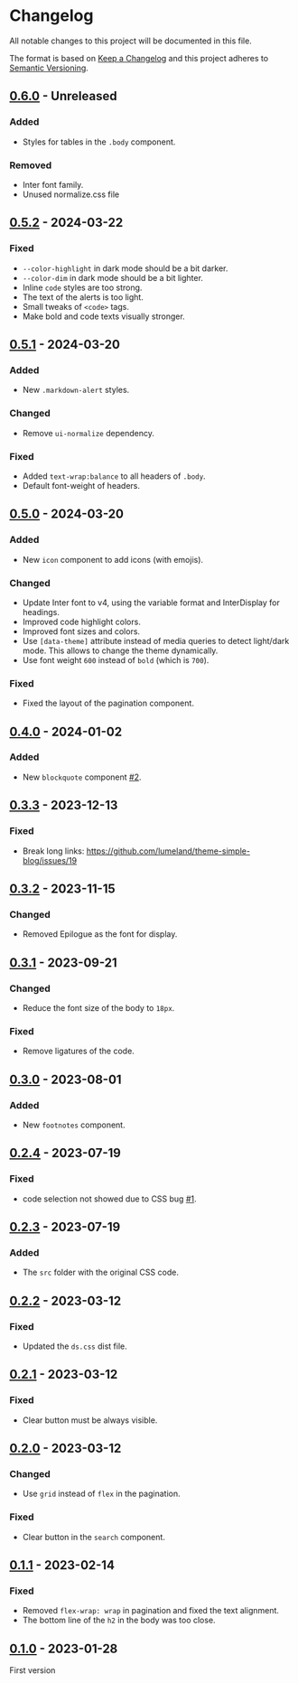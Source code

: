 # Changelog
All notable changes to this project will be documented in this file.

The format is based on [Keep a Changelog](http://keepachangelog.com/) and this
project adheres to [Semantic Versioning](http://semver.org/).

## [0.6.0] - Unreleased
### Added
- Styles for tables in the `.body` component.

### Removed
- Inter font family.
- Unused normalize.css file

## [0.5.2] - 2024-03-22
### Fixed
- `--color-highlight` in dark mode should be a bit darker.
- `--color-dim` in dark mode should be a bit lighter.
- Inline `code` styles are too strong.
- The text of the alerts is too light.
- Small tweaks of `<code>` tags.
- Make bold and code texts visually stronger.

## [0.5.1] - 2024-03-20
### Added
- New `.markdown-alert` styles.

### Changed
- Remove `ui-normalize` dependency.

### Fixed
- Added `text-wrap:balance` to all headers of `.body`.
- Default font-weight of headers.

## [0.5.0] - 2024-03-20
### Added
- New `icon` component to add icons (with emojis).

### Changed
- Update Inter font to v4, using the variable format and InterDisplay for
  headings.
- Improved code highlight colors.
- Improved font sizes and colors.
- Use `[data-theme]` attribute instead of media queries to detect light/dark
  mode. This allows to change the theme dynamically.
- Use font weight `600` instead of `bold` (which is `700`).

### Fixed
- Fixed the layout of the pagination component.

## [0.4.0] - 2024-01-02
### Added
- New `blockquote` component [#2].

## [0.3.3] - 2023-12-13
### Fixed
- Break long links: https://github.com/lumeland/theme-simple-blog/issues/19

## [0.3.2] - 2023-11-15
### Changed
- Removed Epilogue as the font for display.

## [0.3.1] - 2023-09-21
### Changed
- Reduce the font size of the body to `18px`.

### Fixed
- Remove ligatures of the code.

## [0.3.0] - 2023-08-01
### Added
- New `footnotes` component.

## [0.2.4] - 2023-07-19
### Fixed
- code selection not showed due to CSS bug [#1].

## [0.2.3] - 2023-07-19
### Added
- The `src` folder with the original CSS code.

## [0.2.2] - 2023-03-12
### Fixed
- Updated the `ds.css` dist file.

## [0.2.1] - 2023-03-12
### Fixed
- Clear button must be always visible.

## [0.2.0] - 2023-03-12
### Changed
- Use `grid` instead of `flex` in the pagination.

### Fixed
- Clear button in the `search` component.

## [0.1.1] - 2023-02-14
### Fixed
- Removed `flex-wrap: wrap` in pagination and fixed the text alignment.
- The bottom line of the `h2` in the body was too close.

## [0.1.0] - 2023-01-28
First version

[#1]: https://github.com/lumeland/ds/issues/1
[#2]: https://github.com/lumeland/ds/issues/2

[0.6.0]: https://github.com/lumeland/ds/compare/v0.5.2...HEAD
[0.5.2]: https://github.com/lumeland/ds/compare/v0.5.1...v0.5.2
[0.5.1]: https://github.com/lumeland/ds/compare/v0.5.0...v0.5.1
[0.5.0]: https://github.com/lumeland/ds/compare/v0.4.0...v0.5.0
[0.4.0]: https://github.com/lumeland/ds/compare/v0.3.3...v0.4.0
[0.3.3]: https://github.com/lumeland/ds/compare/v0.3.2...v0.3.3
[0.3.2]: https://github.com/lumeland/ds/compare/v0.3.1...v0.3.2
[0.3.1]: https://github.com/lumeland/ds/compare/v0.3.0...v0.3.1
[0.3.0]: https://github.com/lumeland/ds/compare/v0.2.4...v0.3.0
[0.2.4]: https://github.com/lumeland/ds/compare/v0.2.3...v0.2.4
[0.2.3]: https://github.com/lumeland/ds/compare/v0.2.2...v0.2.3
[0.2.2]: https://github.com/lumeland/ds/compare/v0.2.1...v0.2.2
[0.2.1]: https://github.com/lumeland/ds/compare/v0.2.0...v0.2.1
[0.2.0]: https://github.com/lumeland/ds/compare/v0.1.1...v0.2.0
[0.1.1]: https://github.com/lumeland/ds/compare/v0.1.0...v0.1.1
[0.1.0]: https://github.com/lumeland/ds/releases/tag/v0.1.0
